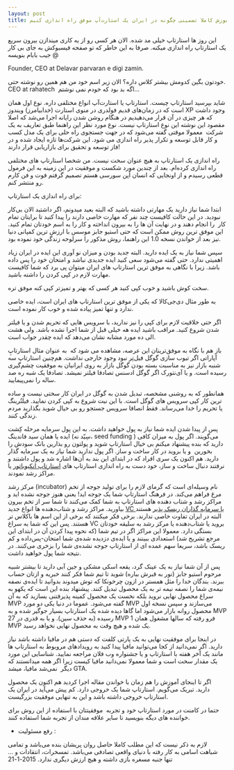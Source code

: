 ```yaml
---
layout: post
title: آموزش کاملا تضمینی چگونه در ایران یک استارت‌آپ موفق راه اندازی کنیم
---
```

این روز ها استارتاپ خیلی مد شده. الان هر کسی رو از یه کاری میندازن بیرون سریع یک استارتاپ راه اندازی میکنه. صرفا به این خاطر که تو صفحه فیسبوکش به جای بی کار @ جیب بابام بنویسه

Founder, CEO at Delavar parvaran e digi zamin.

خودتون بگین کدومش بیشتر کلاس داره؟ الان زیر اسم خود من هم همین رو نوشته حتی. CEO at rahatech  اگه بد بود که خودم نمی نوشتم...


شاید بپرسید استارتاپ چیست. استارتاپ یا استارت‌آپ انواع مختلفی داره. نوع اول همان است که در زمان‌های قدیم فولدری در منوی استارت (خدابیامرز) ویندوز XP وجود داشت که هر چیزی در آن قرار می‌دهیدیم در هنگام روشن شدن رایانه اجرا می‌شد که اصلا مقصود این نوشته این نوع استارتاپ نیست. نوع مورد نظر این راهنما طبق تعاریف به یک شرکت‌  معمولا موقتی گفته می‌شود که در جهت جستجوی راه حلی برای یک مدل کسب و کار قابل توسعه و تکرار پذیر راه اندازی می شود. این شرکت‌ها تازه ایجاد شده و در فاز توسعه و تحقیق برای بازاریابی قرار دارند!

راه اندازی یک استارتاپ به هیچ عنوان سخت نیست. من شخصا استارتاپ های مختلفی راه اندازی کرده‌ام. بعد از چندین مورد شکست و موفقیت در این زمینه به این فرمول قطعی رسیدم و از اونجایی که انسان اُپن سورسی هستم تصمیم گرفتم فوت و فن کارم رو منتشر کنم.

برای راه اندازی یک استارتاپ:

ابتدا شما نیاز دارید یک مهارتی داشته باشید که البته بعید میدونم، اگر داشتید الان بی‌کار نبودید. در این حالت کافیست چند نفر که مهارت خاصی دارند را پیدا کنید تا برایتان تمام کار  را انجام دهند و در نهایت آن ها را به بیرون انداخته و کار را به اسم خودتان تمام کنید. این موفق ترین روش ممکن است که حتی استیو جابز موسس با ارزش ترین کمپانی دنیا نیز بعد از خواندن نسخه 1.0 این راهنما، روش مذکور را سرلوحه زندگی خود نموده بود.

سپس شما نیاز به یک ایده دارید. البته جدید بودن و میزان نو آوری این ایده در ایران زیاد اهمیتی ندارد. حتی گفته می‌شود سعی کنید ایده جدیدی نباشد و امتحان خود را پس داده باشد. زیرا با نگاهی به موفق ترین استارتاپ های ایران میتوان پی برد که شما کافیست مهارت لازم در کپی کردن را داشته باشید.

سخت کوش باشید و خوب کپی کنید هر کسی که بهتر و تمیزتر کپی کنه موفق تره.

به طور مثال دی‌جی‌کالا که یکی از موفق ترین استارتاپ های ایران است، ایده خاصی ندارد و تنها تمیز پیاده شده و خوب کار نموده است.

اگر حتی خلاقیت لازم برای کپی را نیز ندارید، با سرویس هایی که تحریم شدن و یا فیلتر شدن شروع کنید. مراقب باشید ایده هه خیلی قبل از شما اجرا نشده باشد. ولی هشت الی ده مورد مشابه نشان می‌دهد که ایده چقدر جواب است.

باز هم با نگاه به موفق‌ترینان این عرصه، مشاهده می شود که  به عنوان مثال استارتاپِ آپاراتی اگر تیوب سازی گوگل فیل‌تِر نبود وجود خارجی نداشت. هم‌چنین استارتاپ سه شنبه بازار نیز به مناسبت بسته بودن گوگل بازار به روی ایرانیان به موفقیت چشم‌گیری رسیده است. و یا آی‌نتورک اگر گوگل ادسنس تصادفا فیلتر نمیشد. تصادفا یک شبه ره صد ساله را نمی‌پیمایید.

همانطور که به روشنی مشخصه، تبدیل شدن به گوگل در ایران کار سختی نیست و ساده ترین کار کپی سرویس های گوگل است. با این نیت شروع به کپی کردن نمایید. فیلتُرینگ یا تحریم را خدا می‌رساند. فقط انصافا سرویس جستجو رو بی خیال شوید بگذارید مردم زندگی کنند.


پس از پیدا شدن ایده شما نیاز به پول خواهید داشت. به این پول سرمایه مرحله کِشت ایده یا همان سید فاندینگ (سِیّد نه،  seed funding ) می‌گویند. اگر پول به میزان کافی دارید که بنده پیشنهاد میکنم بی خیال استارتاپ شوید و پولتون رو بذارین بانک سودش را بخورین  و یا بروید در کار ساخت و ساز. اگر پول ندارید شما نیاز به یک سرمایه گذار دارید. هم اکنون یک سری افراد که در ابتدای این بند به آن‌ها اشاره شد و پول داشتند و نرفتند دنبال ساخت و ساز، خود دست به راه اندازی استارتاپ های [استارتاپ انکیوباتور](http://fa.wikipedia.org/wiki/مرکز_رشد) یا مراکز رشد نمودند.

مرکز رشد (incubator) نام وسیله‌ای است که گرمای لازم را برای تولید جوجه از تخم مرغ فراهم می‌کند. در فرهنگ استارتاپ شما یک جوجه اید! یعنی هنوز جوجه نشده اید و مراکز رشد و شتاب دهنده های استارتاپ به شما کمک می‌کنند تا شما سر از تخم بیرون بیاورید. مراکز رشد و شتاب‌دهنده ها انواع جدید [VC یا سرمایه گذاران ریسک پذیر](http://fa.wikipedia.org/wiki/سرمایه%E2%80%8Cگذاری_خطرپذیر) هستند البته در ایران تفاوت خاصی ندارند. برخی فکر میکنند که برخی از این اسم ها باکلاس تر هستند. پس این که شما به سراغ VC بروید یا شتاب‌دهنده یا مرکز رشد به سلیقه خودتان بستگی دارد. معمولا این مراکز اگر در تیم شما (که نحوه پیدا کردن آن در ابتدای این مرجع ‌تشریح شد) استعدادی ببینند و یا ایده‌ی دزدیده شده‌ی شما امتحان-پس‌داده و کم ریسک باشد، سریعا سهم عمده ای از استارتاپ جوجه نشده‌ی شما را بزخری می‌کنند. در نتیجه شما پول خواهید داشت.

پس از آن شما نیاز به یک عینک گرد، یقعه اسکی مشکی و جین آبی دارید تا بیشتر شبیه مرحوم استیو جابز (نور به قبرش بباره) شوید تا تیم شما فکر کنند خبریه و ازتان حساب ببرند. بندگان خدا را مثل همستر در ازون چرخونکا که توش میدوند بدوانید تا ایده‌ی نصفه نیمه‌ی شما را نصفه نیمه تر به یک محصول تبدیل کنند. پیشنهاد بنده این است که یکهو به سراغ محصول نهایی نروید بلکه نخست یک محصول کمینه پذیرفتنی بسازید که به آن MVP گفته می‌شود. عموما در دنیا یکی دو مورد MVP می‌سازند و سپس نسخه اول محصول روانه بازار می‌شود اما گاها دیده شده یک استارتاپ بسیار جوگیر شده و به MVP 27 رسیده (به حذف سین). و یا به قدری در MVP 1 فرو رفته که سالها مشغول همان MVP یک شده و هیچ وقت به محصول نهایی نخواهد رسید.

در اینجا برای موفقیت نهایی به یک پارتی کلفت که دستی هم در مافیا داشته باشد نیاز دارید. اگر نمی‌دانید از کجا می‌توانید مافیا پیدا کنید به رویداد‌های مروبوط به استارتاپ ها مانند یک آخر هفته با استارتاپ و یا جشنواره وب فلان مراجعه نمایید. شناسایی این مورد یک مقدار سخت است و شما معمولا نمی‌دانید مافیا کیست زیرا اگر همه میدانستند که دیگر  نمی‌شد مافیا، میشد GTA.

اگر تا اینجای آموزش را هم زمان با خواندن مقاله اجرا کردید هم اکنون یک محصول دارید. تبریک می‌گویم. استارتاپ شما یک خروجی دارد. کم پیش می‌آید در ایران یک استارتاپ خروجی داشته باشد و این به تنهایی موفقیت بزرگیست.

حتما در کامنت در مورد استارتاپ خود و تجربه  موفقیتتان با استفاده از این روش برای خواننده های دیگه بنویسید تا سایر علاقه مندان از تجربه شما استفاده کنند.

* رفع مسئولیت :

لازم به ذکر نیست که این مطلب کاملا حاصل روان پریشان بنده می‌باشد و تمامی شباهت اسامی به کار رفته با دنیای واقعی تصادفی می‌باشد. تمسخرات، انتقادات و ... تنها جنبه مسغره بازی داشته و هیچ ارزش دیگری ندارد.
2015-1-21